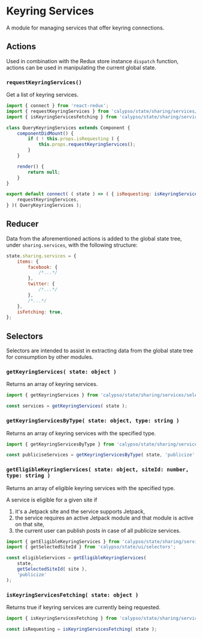 # Keyring Services

A module for managing services that offer keyring connections.

## Actions

Used in combination with the Redux store instance `dispatch` function, actions can be used in manipulating the current global state.

### `requestKeyringServices()`

Get a list of keyring services.

```js
import { connect } from 'react-redux';
import { requestKeyringServices } from 'calypso/state/sharing/services/actions';
import { isKeyringServicesFetching } from 'calypso/state/sharing/services/selectors';

class QueryKeyringServices extends Component {
	componentDidMount() {
		if ( ! this.props.isRequesting ) {
			this.props.requestKeyringServices();
		}
	}

	render() {
		return null;
	}
}

export default connect( ( state ) => ( { isRequesting: isKeyringServicesFetching( state ) } ), {
	requestKeyringServices,
} )( QueryKeyringServices );
```

## Reducer

Data from the aforementioned actions is added to the global state tree, under `sharing.services`, with the following structure:

```js
state.sharing.services = {
	items: {
		facebook: {
			/*...*/
		},
		twitter: {
			/*...*/
		},
		/*...*/
	},
	isFetching: true,
};
```

## Selectors

Selectors are intended to assist in extracting data from the global state tree for consumption by other modules.

### `getKeyringServices( state: object )`

Returns an array of keyring services.

```js
import { getKeyringServices } from 'calypso/state/sharing/services/selectors';

const services = getKeyringServices( state );
```

### `getKeyringServicesByType( state: object, type: string )`

Returns an array of keyring services with the specified type.

```js
import { getKeyringServicesByType } from 'calypso/state/sharing/services/selectors';

const publiciseServices = getKeyringServicesByType( state, 'publicize' );
```

### `getEligibleKeyringServices( state: object, siteId: number, type: string )`

Returns an array of eligible keyring services with the specified type.

A service is eligible for a given site if

1. it's a Jetpack site and the service supports Jetpack,
2. the service requires an active Jetpack module and that module is active on that site,
3. the current user can publish posts in case of all publicize services.

```js
import { getEligibleKeyringServices } from 'calypso/state/sharing/services/selectors';
import { getSelectedSiteId } from 'calypso/state/ui/selectors';

const eligibleServices = getEligibleKeyringServices(
	state,
	getSelectedSiteId( site ),
	'publicize'
);
```

### `isKeyringServicesFetching( state: object )`

Returns true if keyring services are currently being requested.

```js
import { isKeyringServicesFetching } from 'calypso/state/sharing/services/selectors';

const isRequesting = isKeyringServicesFetching( state );
```
